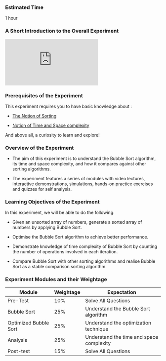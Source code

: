 ### Estimated Time

1 hour

### A Short Introduction to the Overall Experiment

<iframe src="https://www.youtube.com/channel/UCUI30vUPqI5UDbAIT9j0h_Q" frameborder="0" allow="autoplay; encrypted-media" allowfullscreen></iframe>

### Prerequisites of the Experiment


This experiment requires you to have basic knowledge about :

   - [The Notion of Sorting](https://en.wikipedia.org/wiki/Sorting_algorithm)

   - [Notion of Time and Space complexity](https://en.wikipedia.org/wiki/Time_complexity)

And above all, a curiosity to learn and explore!


### Overview of the Experiment

- The aim of this experiment is to understand the Bubble Sort algorithm, its time and space complexity, and how it compares against other sorting algorithms.

- The experiment features a series of modules with video lectures, interactive demonstrations, simulations, hands-on practice exercises and quizzes for self analysis.

### Learning Objectives of the Experiment

In this experiment, we will be able to do the following:

   - Given an unsorted array of numbers, generate a sorted array of numbers by applying Bubble Sort.

   - Optimise the Bubble Sort algorithm to achieve better performance.

   - Demonstrate knowledge of time complexity of Bubble Sort by counting the number of operations involved in each iteration.

   - Compare Bubble Sort with other sorting algorithms and realise Bubble Sort as a stable comparison sorting algorithm.

### Experiment Modules and their Weightage
|Module|Weightage|Expectation|   
|------|---------|-----------| 
| Pre-Test  | 10%  | Solve All Questions  |    
|Bubble Sort   | 25%  |Understand the Bubble Sort algorithm   |    
| Optimized Bubble Sort  |  25% | Understand the optimization technique  |   
|Analysis|25%|Understand the time and space complexity|
|Post-test|15%|Solve All Questions| 
